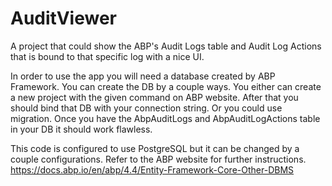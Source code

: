 # AuditViewer
A project that could show the ABP's Audit Logs table and Audit Log Actions that is bound to that specific log with a nice UI.


In order to use the app you will need a database created by ABP Framework.
You can create the DB by a couple ways.
You either can create a new project with the given command on ABP website.
After that you should bind that DB with your connection string.
Or you could use migration.
Once you have the AbpAuditLogs and AbpAuditLogActions table in your DB it should work flawless.

This code is configured to use PostgreSQL but it can be changed by a couple configurations.
Refer to the ABP website for further instructions.
https://docs.abp.io/en/abp/4.4/Entity-Framework-Core-Other-DBMS
